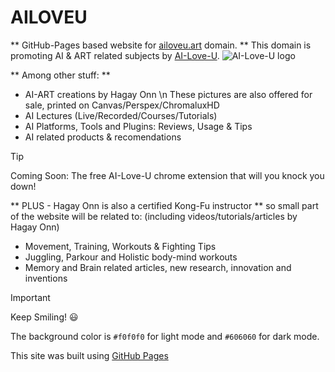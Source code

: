 # AILOVEU
** GitHub-Pages based website for [ailoveu.art](ailoveu.art) domain. **
This domain is promoting AI & ART related subjects by [AI-Love-U](ailoveu.art).
![AI-Love-U logo](https://ailoveu.art/icons/AILoveU-Logo-48px.png)

** Among other stuff: **
 * AI-ART creations by Hagay Onn \n
   These pictures are also offered for sale, printed on Canvas/Perspex/ChromaluxHD
 * AI Lectures (Live/Recorded/Courses/Tutorials)
 * AI Platforms, Tools and Plugins: Reviews, Usage & Tips
 * AI related products & recomendations

> [!TIP]
> Coming Soon: The free AI-Love-U chrome extension that will you knock you down!

** PLUS - Hagay Onn is also a certified Kong-Fu instructor **
so  small part of the website will be related to:
(including videos/tutorials/articles by Hagay Onn)
 - Movement, Training, Workouts & Fighting Tips
 - Juggling, Parkour and Holistic body-mind workouts
 - Memory and Brain related articles, new research, innovation and inventions

> [!IMPORTANT]
> Keep Smiling! 😃 

The background color is `#f0f0f0` for light mode and `#606060` for dark mode.

This site was built using [GitHub Pages](https://pages.github.com/) 
